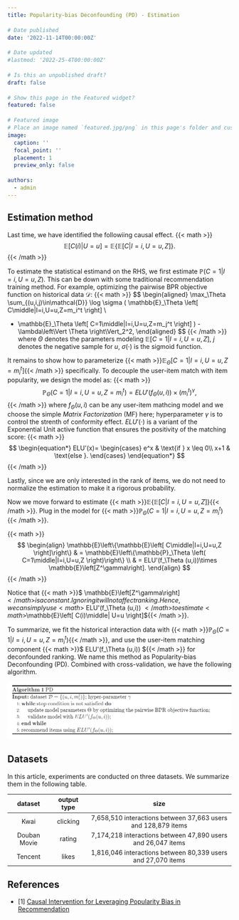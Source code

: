 ```yaml
---
title: Popularity-bias Deconfounding (PD) - Estimation 

# Date published
date: '2022-11-14T00:00:00Z'

# Date updated
#lastmod: '2022-25-4T00:00:00Z'

# Is this an unpublished draft?
draft: false

# Show this page in the Featured widget?
featured: false

# Featured image
# Place an image named `featured.jpg/png` in this page's folder and customize its options here.
image:
  caption: ''
  focal_point: ''
  placement: 1
  preview_only: false

authors:
  - admin
---
```


## Estimation method

Last time, we have identified the followiing causal effect.
{{< math >}}
$$
\mathbb{E}\left[ C(i)\middle| U=u \right]=\mathbb{E}\left\{\mathbb{E}\left[ C\middle|I=i,U=u,Z \right]\right\}.
$$
{{< /math >}}

To estimate the statistical estimand on the RHS, we first estimate $\mathbb{P}\left( C=1\middle|I=i,U=u,Z \right)$. This can be down with some traditional recommendation training method. For example, optimizing the pairwise BPR objective function on historical data $\mathcal{D}$:
{{< math >}}
$$
\begin{aligned}
  \max_\Theta \sum_{(u,i,j)\in\mathcal{D}} \log \sigma ( \mathbb{E}_\Theta \left[ C\middle|I=i,U=u,Z=m_i^t \right] \\
  - \mathbb{E}_\Theta \left[ C=1\middle|I=i,U=u,Z=m_j^t \right] ) - \lambda\left\Vert \Theta \right\Vert_2^2,
\end{aligned}
$$
{{< /math >}}
where $\Theta$ denotes the parameters modeling $\mathbb{E}\left[ C=1\middle|I=i,U=u,Z \right]$, $j$ denotes the negative sample for $u$, $\sigma (\cdot)$ is the sigmoid function.

It remains to show how to parameterize {{< math >}}$\mathbb{E}_\Theta \left[ C=1\middle|I=i,U=u,Z=m_i^t \right]${{< /math >}} specifically. To decouple the user-item match with item popularity, we design the model as:
{{< math >}}
$$
\mathbb{P}_\Theta \left( C=1\middle|I=i,U=u,Z=m_i^t \right) = ELU'(f_\Theta (u,i))\times (m_i^t)^\gamma,
$$
{{< /math >}}
where $f_\Theta (u,i)$ can be any user-item mathcing model and we choose the simple _Matrix Factorization_ (MF) here; hyperparameter $\gamma$ is to control the strenth of conformity effect. $ELU'(\cdot)$ is a variant of the Exponential Unit active function that ensures the positivity of the matching score:
{{< math >}}
$$
\begin{equation*}
ELU'(x)=
    \begin{cases}
        e^x & \text{if } x \leq 0\\
        x+1 & \text{else }.
    \end{cases}
\end{equation*}
$$
{{< /math >}}

Lastly, since we are only interested in the rank of items, we do not need to normalize the estimation to make it a rigorous probability.

Now we move forward to estimate {{< math >}}$\mathbb{E}\left\{\mathbb{E}\left[ C\middle|I=i,U=u,Z \right]\right\}${{< /math >}}. Plug in the model for {{< math >}}$\mathbb{P}_\Theta \left( C=1\middle|I=i,U=u,Z=m_i^t \right)${{< /math >}}. 

{{< math >}}
$$
\begin{align}
    \mathbb{E}\left\{\mathbb{E}\left[ C\middle|I=i,U=u,Z \right]\right\} & = \mathbb{E}\left\{\mathbb{P}_\Theta \left( C=1\middle|I=i,U=u,Z \right)\right\} \\
    & = ELU'(f_\Theta (u,i))\times \mathbb{E}\left[Z^\gamma\right].
\end{align}
$$
{{< /math >}}

Notice that {{< math >}}$ \mathbb{E}\left[Z^\gamma\right] ${{< /math >}} is a constant. Ignoring it will not affect ranking. Hence, we can simply use {{< math >}}$ ELU'(f_\Theta (u,i)) ${{< /math >}} to estimate {{< math >}}$\mathbb{E}\left[ C(i)\middle| U=u \right]${{< /math >}}.

To summarize, we fit the historical interaction data with {{< math >}}$\mathbb{P}_\Theta \left( C=1\middle|I=i,U=u,Z=m_i^t \right)${{< /math >}}, and use the user-item matching component {{< math >}}$ ELU'(f_\Theta (u,i)) ${{< /math >}} for deconfounded ranking. We name this method as Popularity-bias Deconfounding (PD). Combined with cross-validation, we have the following algorithm.

![algo1](algo1.PNG)

## Datasets

In this article, experiments are conducted on three datasets. We summarize them in the following table.

|  dataset   | output type  | size |
|  :----:  | :----:  | :----:  |
| Kwai  | clicking | 7,658,510 interactions between 37,663 users and 128,879 items |
| Douban Movie  | rating | 7,174,218 interactions between 47,890 users and 26,047 items |
| Tencent | likes | 1,816,046 interactions between 80,339 users and 27,070 items |




## References

<div id ="PDA"></div>

- [1] [Causal Intervention for Leveraging Popularity Bias in Recommendation](https://arxiv.org/abs/2105.06067v1)
